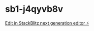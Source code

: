 # sb1-j4qyvb8v

[Edit in StackBlitz next generation editor ⚡️](https://stackblitz.com/~/github.com/lhanna21/sb1-j4qyvb8v)